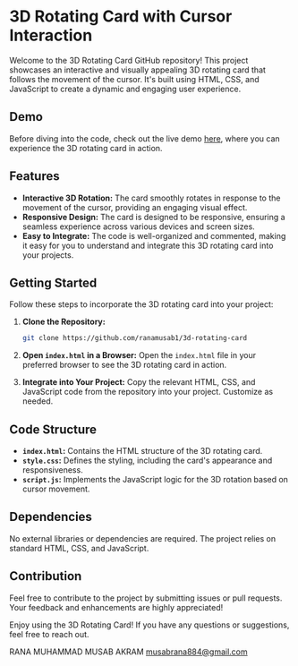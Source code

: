 # 3D Rotating Card with Cursor Interaction

Welcome to the 3D Rotating Card GitHub repository! This project showcases an interactive and visually appealing 3D rotating card that follows the movement of the cursor. It's built using HTML, CSS, and JavaScript to create a dynamic and engaging user experience.

## Demo

Before diving into the code, check out the live demo [here](https://github.com/ranamusab1/3d-rotating-card/tree/main), where you can experience the 3D rotating card in action.

## Features

- **Interactive 3D Rotation:** The card smoothly rotates in response to the movement of the cursor, providing an engaging visual effect.
- **Responsive Design:** The card is designed to be responsive, ensuring a seamless experience across various devices and screen sizes.
- **Easy to Integrate:** The code is well-organized and commented, making it easy for you to understand and integrate this 3D rotating card into your projects.

## Getting Started

Follow these steps to incorporate the 3D rotating card into your project:

1. **Clone the Repository:**
   ```bash
   git clone https://github.com/ranamusab1/3d-rotating-card
   ```

2. **Open `index.html` in a Browser:**
   Open the `index.html` file in your preferred browser to see the 3D rotating card in action.

3. **Integrate into Your Project:**
   Copy the relevant HTML, CSS, and JavaScript code from the repository into your project. Customize as needed.

## Code Structure

- **`index.html`:** Contains the HTML structure of the 3D rotating card.
- **`style.css`:** Defines the styling, including the card's appearance and responsiveness.
- **`script.js`:** Implements the JavaScript logic for the 3D rotation based on cursor movement.

## Dependencies

No external libraries or dependencies are required. The project relies on standard HTML, CSS, and JavaScript.

## Contribution

Feel free to contribute to the project by submitting issues or pull requests. Your feedback and enhancements are highly appreciated!

Enjoy using the 3D Rotating Card! If you have any questions or suggestions, feel free to reach out.

RANA MUHAMMAD MUSAB AKRAM
musabrana884@gmail.com
